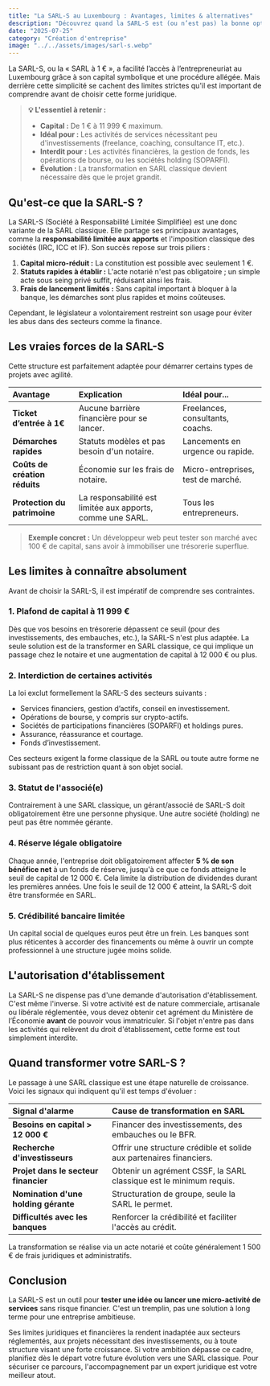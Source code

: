 ```yaml
---
title: "La SARL-S au Luxembourg : Avantages, limites & alternatives"
description: "Découvrez quand la SARL-S est (ou n’est pas) la bonne option : petits services, pas de capital… mais exclue des activités financières. Nos juristes vous guident."
date: "2025-07-25"
category: "Création d'entreprise"
image: "../../assets/images/sarl-s.webp"
---
```


La SARL-S, ou la « SARL à 1 € », a facilité l’accès à l’entrepreneuriat au Luxembourg grâce à son capital symbolique et une procédure allégée. Mais derrière cette simplicité se cachent des limites strictes qu'il est important de comprendre avant de choisir cette forme juridique.

> **💡 L'essentiel à retenir :**
> * **Capital :** De 1 € à 11 999 € maximum.
> * **Idéal pour :** Les activités de services nécessitant peu d'investissements (freelance, coaching, consultance IT, etc.).
> * **Interdit pour :** Les activités financières, la gestion de fonds, les opérations de bourse, ou les sociétés holding (SOPARFI).
> * **Évolution :** La transformation en SARL classique devient nécessaire dès que le projet grandit.

## Qu'est-ce que la SARL-S ?

La SARL-S (Société à Responsabilité Limitée Simplifiée) est une donc variante de la SARL classique. Elle partage ses principaux avantages, comme la **responsabilité limitée aux apports** et l'imposition classique des sociétés (IRC, ICC et IF). Son succès repose sur trois piliers :

1.  **Capital micro-réduit :** La constitution est possible avec seulement 1 €.
2.  **Statuts rapides à établir :** L'acte notarié n'est pas obligatoire ; un simple acte sous seing privé suffit, réduisant ainsi les frais.
3.  **Frais de lancement limités :** Sans capital important à bloquer à la banque, les démarches sont plus rapides et moins coûteuses.

Cependant, le législateur a volontairement restreint son usage pour éviter les abus dans des secteurs comme la finance.

## Les vraies forces de la SARL-S

Cette structure est parfaitement adaptée pour démarrer certains types de projets avec agilité.

| Avantage | Explication | Idéal pour... |
| :--- | :--- | :--- |
| **Ticket d’entrée à 1€** | Aucune barrière financière pour se lancer. | Freelances, consultants, coachs. |
| **Démarches rapides** | Statuts modèles et pas besoin d'un notaire. | Lancements en urgence ou rapide. |
| **Coûts de création réduits** | Économie sur les frais de notaire. | Micro-entreprises, test de marché. |
| **Protection du patrimoine** | La responsabilité est limitée aux apports, comme une SARL. | Tous les entrepreneurs. |

> **Exemple concret :** Un développeur web peut tester son marché avec 100 € de capital, sans avoir à immobiliser une trésorerie superflue.

## Les limites à connaître absolument

Avant de choisir la SARL-S, il est impératif de comprendre ses contraintes.

### 1. Plafond de capital à 11 999 €
Dès que vos besoins en trésorerie dépassent ce seuil (pour des investissements, des embauches, etc.), la SARL-S n'est plus adaptée. La seule solution est de la transformer en SARL classique, ce qui implique un passage chez le notaire et une augmentation de capital à 12 000 € ou plus.

### 2. Interdiction de certaines activités
La loi exclut formellement la SARL-S des secteurs suivants :
* Services financiers, gestion d’actifs, conseil en investissement.
* Opérations de bourse, y compris sur crypto-actifs.
* Sociétés de participations financières (SOPARFI) et holdings pures.
* Assurance, réassurance et courtage.
* Fonds d’investissement.

Ces secteurs exigent la forme classique de la SARL ou toute autre forme ne subissant pas de restriction quant à son objet social.

### 3. Statut de l'associé(e)
Contrairement à une SARL classique, un gérant/associé de SARL-S doit obligatoirement être une personne physique. Une autre société (holding) ne peut pas être nommée gérante.

### 4. Réserve légale obligatoire
Chaque année, l'entreprise doit obligatoirement affecter **5 % de son bénéfice net** à un fonds de réserve, jusqu'à ce que ce fonds atteigne le seuil de capital de 12 000 €. Cela limite la distribution de dividendes durant les premières années. Une fois le seuil de 12 000 € atteint, la SARL-S doit être transformée en SARL.

### 5. Crédibilité bancaire limitée
Un capital social de quelques euros peut être un frein. Les banques sont plus réticentes à accorder des financements ou même à ouvrir un compte professionnel à une structure jugée moins solide.

## L'autorisation d'établissement

La SARL-S ne dispense pas d'une demande d'autorisation d'établissement. C'est même l'inverse. Si votre activité est de nature commerciale, artisanale ou libérale réglementée, vous devez obtenir cet agrément du Ministère de l’Économie **avant** de pouvoir vous immatriculer. Si l'objet n'entre pas dans les activités qui relèvent du droit d'établissement, cette forme est tout simplement interdite.

## Quand transformer votre SARL-S ?

Le passage à une SARL classique est une étape naturelle de croissance. Voici les signaux qui indiquent qu'il est temps d'évoluer :

| Signal d'alarme | Cause de transformation en SARL |
| :--- | :--- |
| **Besoins en capital > 12 000 €** | Financer des investissements, des embauches ou le BFR. |
| **Recherche d'investisseurs** | Offrir une structure crédible et solide aux partenaires financiers. |
| **Projet dans le secteur financier** | Obtenir un agrément CSSF, la SARL classique est le minimum requis. |
| **Nomination d'une holding gérante**| Structuration de groupe, seule la SARL le permet. |
| **Difficultés avec les banques** | Renforcer la crédibilité et faciliter l'accès au crédit. |

La transformation se réalise via un acte notarié et coûte généralement 1 500 € de frais juridiques et administratifs.

## Conclusion

La SARL-S est un outil pour **tester une idée ou lancer une micro-activité de services** sans risque financier. C'est un tremplin, pas une solution à long terme pour une entreprise ambitieuse.

Ses limites juridiques et financières la rendent inadaptée aux secteurs réglementés, aux projets nécessitant des investissements, ou à toute structure visant une forte croissance. Si votre ambition dépasse ce cadre, planifiez dès le départ votre future évolution vers une SARL classique. Pour sécuriser ce parcours, l'accompagnement par un expert juridique est votre meilleur atout.